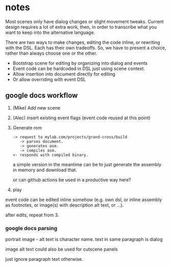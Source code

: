 # notes

Most scenes only have dialog changes or slight movement tweaks. Current design requires a lot of 
extra work, then, in order to transcribe what you want to keep into the alternative language.

There are two ways to make changes, editing the code inline, or rewriting with the DSL. Each has 
their own tradeoffs. So, we have to present a choice, rather than always choose one or the other.

* Bootstrap scene for editing by organizing into dialog and events
* Event code can be hardcoded in DSL just using scene context.
* Allow insertion into document directly for editing
* Or allow overriding with event DSL

## google docs workflow

1. (Mike) Add new scene
2. (Alec) insert existing event flags (event code reused at this point)
3. Generate rom
   ```
   -> request to mylab.com/projects/grand-cross/build
      -> parses document.
      -> generates asm.
      -> compiles asm.
   <- responds with compiled binary.
   ```
   
   a simple version in the meantime can be to just generate the assembly in memory and download 
   that.

   or can github actions be used in a productive way here?
4. play

event code can be edited inline somehow (e.g. own dsl, or inline assembly as footnotes, or 
image(s) with description alt text, or ...).

after edits, repeat from 3.

### google docs parsing

portrait image - alt text is character name. text in same paragraph is dialog

image alt text could also be used for cutscene panels

just ignore paragraph text otherwise.
